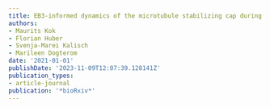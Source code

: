 ```yaml
---
title: EB3-informed dynamics of the microtubule stabilizing cap during stalled growth
authors:
- Maurits Kok
- Florian Huber
- Svenja-Marei Kalisch
- Marileen Dogterom
date: '2021-01-01'
publishDate: '2023-11-09T12:07:39.128141Z'
publication_types:
- article-journal
publication: '*bioRxiv*'
---
```

